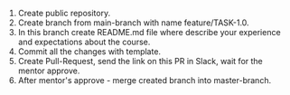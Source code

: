1. Create public repository.
2. Create branch from main-branch with name feature/TASK-1.0.
3. In this branch create README.md file where describe your experience and expectations about the course.
4. Commit all the changes with template.
5. Create Pull-Request, send the link on this PR in Slack, wait for the mentor approve.
6. After mentor's approve - merge created branch into master-branch. 
